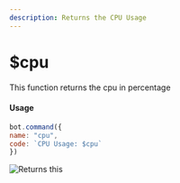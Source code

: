 ```yaml
---
description: Returns the CPU Usage
---
```


# $cpu

This function returns the cpu in percentage

#### Usage

```javascript
bot.command({
name: "cpu",
code: `CPU Usage: $cpu`
})
```

![Returns this](../.gitbook/assets/image%20%2825%29.png)

